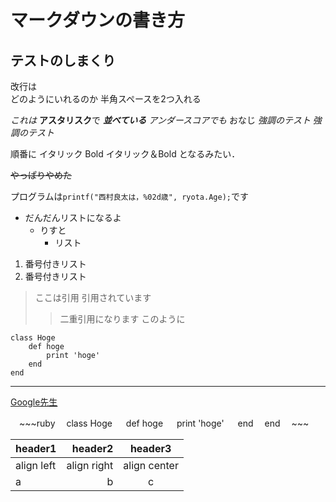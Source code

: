 
# マークダウンの書き方

## テストのしまくり
改行は  
どのようにいれるのか
半角スペースを2つ入れる

*これは*
**アスタリスク**で
***並べている***
_アンダースコアでも_
おなじ
*強調のテスト*
_強調のテスト_

順番に
イタリック
Bold
イタリック＆Bold
となるみたい．

~~やっぱりやめた~~

プログラムは`printf("西村良太は，%02d歳", ryota.Age);`です

* だんだんリストになるよ
	- りすと
		+ リスト

1. 番号付きリスト
1. 番号付きリスト

> ここは引用
> 引用されています
>> 二重引用になります
>>このように

	class Hoge
 		def hoge
 			print 'hoge'
		end
	end

---
[Google先生](https://www.google.co.jp/)

　~~~ruby
　class Hoge
　  def hoge
　    print 'hoge'
　  end
　end
　~~~

|header1|header2|header3|
|:--|--:|:--:|
|align left|align right|align center|
|a|b|c|


